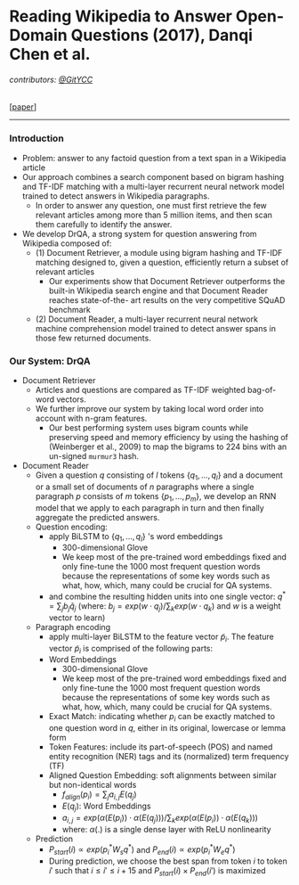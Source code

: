 # Reading Wikipedia to Answer Open-Domain Questions (2017), Danqi Chen et al.

###### contributors: [@GitYCC](https://github.com/GitYCC)

\[[paper](https://arxiv.org/abs/1704.00051)\] 

---

### Introduction

- Problem: answer to any factoid question from a text span in a Wikipedia article
- Our approach combines a search component based on bigram hashing and TF-IDF matching with a multi-layer recurrent neural network model trained to detect answers in Wikipedia paragraphs.
  - In order to answer any question, one must first retrieve the few relevant articles among more than 5 million items, and then scan them carefully to identify the answer.
- We develop DrQA, a strong system for question answering from Wikipedia composed of: 
  - (1) Document Retriever, a module using bigram hashing and TF-IDF matching designed to, given a question, efficiently return a subset of relevant articles
    - Our experiments show that Document Retriever outperforms the built-in Wikipedia search engine and that Document Reader reaches state-of-the- art results on the very competitive SQuAD benchmark
  - (2) Document Reader, a multi-layer recurrent neural network machine comprehension model trained to detect answer spans in those few returned documents.



### Our System: DrQA

- Document Retriever
  - Articles and questions are compared as TF-IDF weighted bag-of- word vectors.
  - We further improve our system by taking local word order into account with n-gram features.
    - Our best performing system uses bigram counts while preserving speed and memory efficiency by using the hashing of (Weinberger et al., 2009) to map the bigrams to 224 bins with an un-signed `murmur3` hash.
- Document Reader
  - Given a question $q$ consisting of $l$ tokens $\{q_1,...,q_l\}$ and a document or a small set of documents of $n$ paragraphs where a single paragraph $p$ consists of $m$ tokens $\{p_1, \dots , p_m\}$, we develop an RNN model that we apply to each paragraph in turn and then finally aggregate the predicted answers.
  - Question encoding:
    - apply BiLSTM to $\{q_1,...,q_l\}$ 's word embeddings
      - 300-dimensional Glove
      - We keep most of the pre-trained word embeddings fixed and only fine-tune the 1000 most frequent question words because the representations of some key words such as what, how, which, many could be crucial for QA systems.
    - and combine the resulting hidden units into one single vector: $q^*=\sum_jb_j\hat{q}_j$ (where: $b_j=exp(w\cdot q_j)/\sum_kexp(w\cdot q_k)$ and $w$ is a weight vector to learn)
  - Paragraph encoding
    - apply multi-layer BiLSTM to the feature vector $\tilde{p}_i$. The feature vector $\tilde{p}_i$ is comprised of the following parts:
    - Word Embeddings
      - 300-dimensional Glove
      - We keep most of the pre-trained word embeddings fixed and only fine-tune the 1000 most frequent question words because the representations of some key words such as what, how, which, many could be crucial for QA systems.
    - Exact Match: indicating whether $p_i$ can be exactly matched to one question word in $q$, either in its original, lowercase or lemma form
    - Token Features: include its part-of-speech (POS) and named entity recognition (NER) tags and its (normalized) term frequency (TF)
    - Aligned Question Embedding: soft alignments between similar but non-identical words
      - $f_{align}(p_i)=\sum_ja_{i,j}E(q_j)$
      - $E(q_j)$: Word Embeddings
      - $a_{i,j}=exp(\alpha(E(p_i))\cdot \alpha(E(q_j)))/\sum_k exp(\alpha(E(p_i))\cdot \alpha(E(q_k)))$
      - where: $\alpha(.)$ is a single dense layer with ReLU nonlinearity
  - Prediction
    - $P_{start}(i)\propto exp(p^*_iW_sq^*)$ and $P_{end}(i)\propto exp(p^*_iW_eq^*)$
    - During prediction, we choose the best span from token $i$ to token $i'$ such that $i\le i'\le i + 15$  and $P_{start}(i)\times P_{end}(i')$ is maximized

